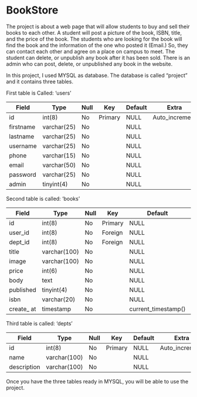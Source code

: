 # BookStore


The project is about a web page that will allow students to buy and sell their books to each other.
A student will post a picture of the book, ISBN, title, and the price of the book.
The students who are looking for the book will find the book and the information of the one who posted it (Email.) So, they can contact each other and agree on a place on campus to meet.
The student can delete, or unpublish any book after it has been sold. There is an admin who can post, delete, or unpublished any book in the website.

In this project, I used MYSQL as database. The database is called “project” and it contains three tables. 

First table is Called: ‘users’

| Field     | Type        | Null | Key     | Default | Extra          |
| --------- | ----------- | ---- | ------- | ------- | -------------- |
| id        | int(8)      | No   | Primary | NULL    | Auto_increment |
| firstname | varchar(25) | No   |         | NULL    |                |
| lastname  | varchar(25) | No   |         | NULL    |                |
| username  | varchar(25) | No   |         | NULL    |                |
| phone     | varchar(15) | No   |         | NULL    |                |
| email     | varchar(50) | No   |         | NULL    |                |
| password  | varchar(25) | No   |         | NULL    |                |
| admin     | tinyint(4)  | No   |         | NULL    |                |


Second table is called: ‘books’

| Field     | Type         | Null | Key     | Default             | Extra          |
| --------- | ------------ | ---- | ------- | ------------------- | -------------- |
| id        | int(8)       | No   | Primary | NULL                | Auto_increment |
| user_id   | int(8)       | No   | Foreign | NULL                |                |
| dept_id   | int(8)       | No   | Foreign | NULL                |                |
| title     | varchar(100) | No   |         | NULL                |                |
| image     | varchar(100) | No   |         | NULL                |                |
| price     | int(6)       | No   |         | NULL                |                |
| body      | text         | No   |         | NULL                |                |
| published | tinyint(4)   | No   |         | NULL                |                |
| isbn      | varchar(20)  | No   |         | NULL                |                |
| create_ at| timestamp    | No   |         | current_timestamp() |                |

Third table is called: ‘depts’

| Field        | Type         | Null | Key     | Default | Extra          |
| ------------ | ------------ | ---- | ------- | ------- | -------------- |
| id           | int(8)       | No   | Primary | NULL    | Auto_increment |
| name         | varchar(100) | No   |         | NULL    |                |
| description  | varchar(100) | No   |         | NULL    |                |


Once you have the three tables ready in MYSQL, you will be able to use the project.
